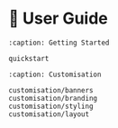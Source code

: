 # 📖 User Guide


```{toctree}
:caption: Getting Started

quickstart
```

```{toctree}
:caption: Customisation

customisation/banners
customisation/branding
customisation/styling
customisation/layout
```
